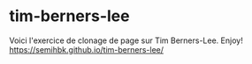 # tim-berners-lee

Voici l'exercice de clonage de page sur Tim Berners-Lee.
Enjoy!
https://semihbk.github.io/tim-berners-lee/
